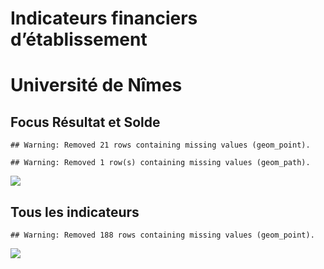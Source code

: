 Indicateurs financiers d’établissement
================

# Université de Nîmes

## Focus Résultat et Solde

    ## Warning: Removed 21 rows containing missing values (geom_point).

    ## Warning: Removed 1 row(s) containing missing values (geom_path).

![](/home/julien/repo/cpesr/RFC/Finances/Etablissements/université_de_nîmes_files/figure-gfm/etab.focus-1.png)<!-- -->

## Tous les indicateurs

    ## Warning: Removed 188 rows containing missing values (geom_point).

![](/home/julien/repo/cpesr/RFC/Finances/Etablissements/université_de_nîmes_files/figure-gfm/etab-1.png)<!-- -->
